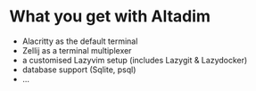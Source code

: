 # What you get with Altadim

- Alacritty as the default terminal
- Zellij as a terminal multiplexer
- a customised Lazyvim setup (includes Lazygit & Lazydocker)
- database support (Sqlite, psql)
- ...

